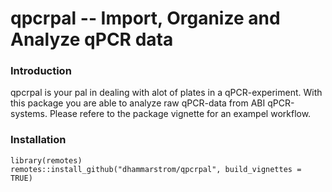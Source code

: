 # qpcrpal -- Import, Organize and Analyze qPCR data

### Introduction
qpcrpal is your pal in dealing with alot of plates in a qPCR-experiment. With this package you are able to analyze raw qPCR-data from ABI qPCR-systems. Please refere to the package vignette for an exampel workflow.

### Installation
```{r installation}
library(remotes)
remotes::install_github("dhammarstrom/qpcrpal", build_vignettes = TRUE)
```
